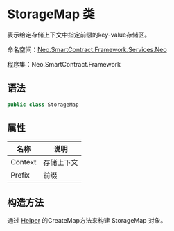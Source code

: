 # StorageMap 类

表示给定存储上下文中指定前缀的key-value存储区。

命名空间：[Neo.SmartContract.Framework.Services.Neo](../neo.md)

程序集：Neo.SmartContract.Framework

## 语法

```c#
public class StorageMap
```

## 属性

| 名称                                       | 说明         |
| ---------------------------------------- | ---------- |
| Context | 存储上下文 |
| Prefix | 前缀 |

## 构造方法

通过 [Helper](Helper.md) 的CreateMap方法来构建 StorageMap 对象。
